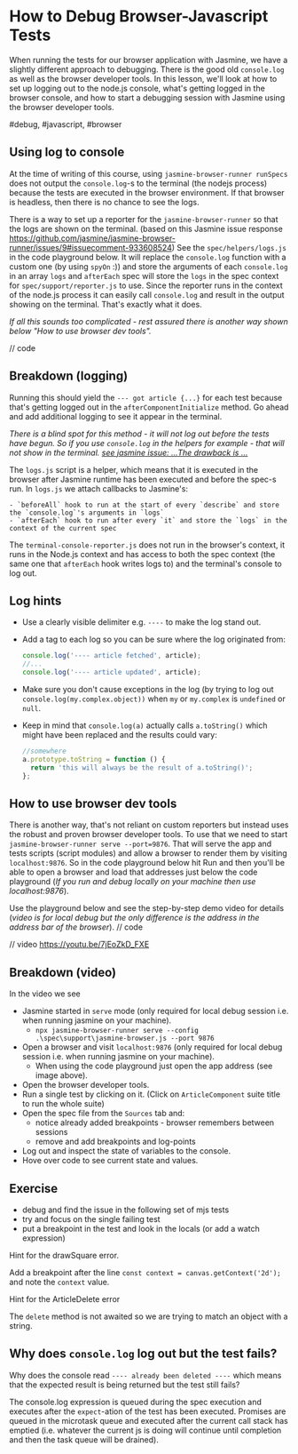 # How to Debug Browser-Javascript Tests

When running the tests for our browser application with Jasmine, we have a slightly different approach to debugging. There is the good old `console.log` as well as the browser developer tools. In this lesson, we'll look at how to set up logging out to the node.js console, what's getting logged in the browser console, and how to start a debugging session with Jasmine using the browser developer tools.

#debug, #javascript, #browser

## Using log to console

At the time of writing of this course, using `jasmine-browser-runner runSpecs` does not output the `console.log`-s to the terminal (the nodejs process) because the tests are executed in the browser environment. If that browser is headless, then there is no chance to see the logs.

There is a way to set up a reporter for the `jasmine-browser-runner` so that the logs are shown on the terminal. (based on this Jasmine issue response https://github.com/jasmine/jasmine-browser-runner/issues/9#issuecomment-933608524)
See the `spec/helpers/logs.js` in the code playground below. It will replace the `console.log` function with a custom one (by using `spyOn` :)) and store the arguments of each `console.log` in an array `logs` and `afterEach` spec will store the `logs` in the spec context for `spec/support/reporter.js` to use. Since the reporter runs in the context of the node.js process it can easily call `console.log` and result in the output showing on the terminal. That's exactly what it does.

_If all this sounds too complicated - rest assured there is another way shown below "How to use browser dev tools"._

// code

## Breakdown (logging)

Running this should yield the `--- got article {...}` for each test because that's getting logged out in the `afterComponentInitialize` method. Go ahead and add additional logging to see it appear in the terminal.

_There is a blind spot for this method - it will not log out before the tests have begun. So if you use `console.log` in the helpers for example - that will not show in the terminal. [see jasmine issue: ...The drawback is ...](https://github.com/jasmine/jasmine-browser-runner/issues/9#issuecomment-933608524)_

The `logs.js` script is a helper, which means that it is executed in the browser after Jasmine runtime has been executed and before the spec-s run. In `logs.js` we attach callbacks to Jasmine's:

    - `beforeAll` hook to run at the start of every `describe` and store the `console.log`'s arguments in `logs`
    - `afterEach` hook to run after every `it` and store the `logs` in the context of the current spec

The `terminal-console-reporter.js` does not run in the browser's context, it runs in the Node.js context and has access to both the spec context (the same one that `afterEach` hook writes logs to) and the terminal's console to log out.

## Log hints

- Use a clearly visible delimiter e.g. `----` to make the log stand out.
- Add a tag to each log so you can be sure where the log originated from:

  ```js
  console.log('---- article fetched', article);
  //...
  console.log('---- article updated', article);
  ```

- Make sure you don't cause exceptions in the log (by trying to log out `console.log(my.complex.object))` when `my` or `my.complex` is `undefined` or `null`.
- Keep in mind that `console.log(a)` actually calls `a.toString()` which might have been replaced and the results could vary:

  ```js
  //somewhere
  a.prototype.toString = function () {
    return 'this will always be the result of a.toString()';
  };
  ```

## How to use browser dev tools

There is another way, that's not reliant on custom reporters but instead uses the robust and proven browser developer tools. To use that we need to start `jasmine-browser-runner serve --port=9876`. That will serve the app and tests scripts (script modules) and allow a browser to render them by visiting `localhost:9876`. So in the code playground below hit Run and then you'll be able to open a browser and load that addresses just below the code playground (_If you run and debug locally on your machine then use localhost:9876_).

Use the playground below and see the step-by-step demo video for details (_video is for local debug but the only difference is the address in the address bar of the browser_).
// code

// video
https://youtu.be/7jEoZkD_FXE

## Breakdown (video)

In the video we see

- Jasmine started in `serve` mode (only required for local debug session i.e. when running jasmine on your machine).
  - `npx jasmine-browser-runner serve --config .\spec\support\jasmine-browser.js --port 9876`
- Open a browser and visit `localhost:9876` (only required for local debug session i.e. when running jasmine on your machine).
  - When using the code playground just open the app address (see image above).
- Open the browser developer tools.
- Run a single test by clicking on it. (Click on `ArticleComponent` suite title to run the whole suite)
- Open the spec file from the `Sources` tab and:
  - notice already added breakpoints - browser remembers between sessions
  - remove and add breakpoints and log-points
- Log out and inspect the state of variables to the console.
- Hove over code to see current state and values.

## Exercise

- debug and find the issue in the following set of mjs tests
- try and focus on the single failing test
- put a breakpoint in the test and look in the locals (or add a watch expression)

Hint for the drawSquare error.

Add a breakpoint after the line `const context = canvas.getContext('2d');` and note the `context` value.

Hint for the ArticleDelete error

The `delete` method is not awaited so we are trying to match an object with a string.

## Why does `console.log` log out but the test fails?

Why does the console read `---- already been deleted ----` which means that the expected result is being returned but the test still fails?

The console.log expression is queued during the spec execution and executes after the `expect`-ation of the test has been executed. Promises are queued in the microtask queue and executed after the current call stack has emptied (i.e. whatever the current js is doing will continue until completion and then the task queue will be drained).

